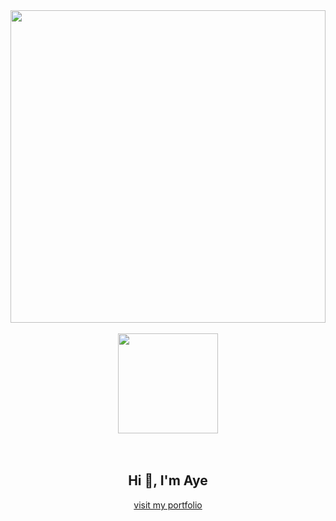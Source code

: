  <img src="https://github.com/Anmol-Baranwal/Cool-GIFs-For-GitHub/assets/74038190/54fb7eef-b1e8-41dc-be97-57e4180b3b24" width="100%" height="500">
<br><br>
<div align="center">
 <img src="https://user-images.githubusercontent.com/74038190/216649449-3f087222-10d7-4132-b128-0bb0830cdb9a.gif" width="160" />
</div><br><br>

<h2 align="center">Hi 👋, I'm Aye</h2>
<p align="center"><a href="https://ayesandarmin-portfolio.vercel.app" align="center">visit my portfolio</a></p>
